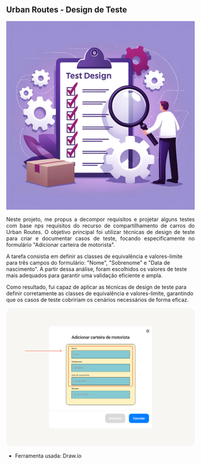 ## Urban Routes - Design de Teste

<img src="Imagens\An_illustration_representing_test_design_and_quali_resized.png">

<p align="justify">Neste projeto, me propus a decompor requisitos e projetar alguns testes com base nps requisitos do recurso de compartilhamento de carros do Urban Routes.  O objetivo principal foi utilizar técnicas de design de teste para criar e documentar casos de teste, focando especificamente no formulário "Adicionar carteira de motorista".

A tarefa consistia em definir as classes de equivalência e valores-limite para três campos do formulário: "Nome", "Sobrenome" e "Data de nascimento". A partir dessa análise, foram escolhidos os valores de teste mais adequados para garantir uma validação eficiente e ampla.

Como resultado, fui capaz de aplicar as técnicas de design de teste para definir corretamente as classes de equivalência e valores-limite, garantindo que os casos de teste cobririam os cenários necessários de forma eficaz.

<img src="Imagens\Image (5).png">

- Ferramenta usada:
   Draw.io